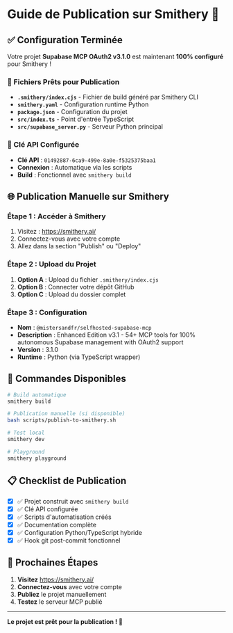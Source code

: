# Guide de Publication sur Smithery 🚀

## ✅ Configuration Terminée

Votre projet **Supabase MCP OAuth2 v3.1.0** est maintenant **100% configuré** pour Smithery !

### 📁 Fichiers Prêts pour Publication

- **`.smithery/index.cjs`** - Fichier de build généré par Smithery CLI
- **`smithery.yaml`** - Configuration runtime Python
- **`package.json`** - Configuration du projet
- **`src/index.ts`** - Point d'entrée TypeScript
- **`src/supabase_server.py`** - Serveur Python principal

### 🔑 Clé API Configurée

- **Clé API** : `01492887-6ca9-499e-8a0e-f5325375baa1`
- **Connexion** : Automatique via les scripts
- **Build** : Fonctionnel avec `smithery build`

## 🌐 Publication Manuelle sur Smithery

### Étape 1 : Accéder à Smithery
1. Visitez : https://smithery.ai/
2. Connectez-vous avec votre compte
3. Allez dans la section "Publish" ou "Deploy"

### Étape 2 : Upload du Projet
1. **Option A** : Upload du fichier `.smithery/index.cjs`
2. **Option B** : Connecter votre dépôt GitHub
3. **Option C** : Upload du dossier complet

### Étape 3 : Configuration
- **Nom** : `@mistersandfr/selfhosted-supabase-mcp`
- **Description** : Enhanced Edition v3.1 - 54+ MCP tools for 100% autonomous Supabase management with OAuth2 support
- **Version** : 3.1.0
- **Runtime** : Python (via TypeScript wrapper)

## 🚀 Commandes Disponibles

```bash
# Build automatique
smithery build

# Publication manuelle (si disponible)
bash scripts/publish-to-smithery.sh

# Test local
smithery dev

# Playground
smithery playground
```

## 📋 Checklist de Publication

- [x] ✅ Projet construit avec `smithery build`
- [x] ✅ Clé API configurée
- [x] ✅ Scripts d'automatisation créés
- [x] ✅ Documentation complète
- [x] ✅ Configuration Python/TypeScript hybride
- [x] ✅ Hook git post-commit fonctionnel

## 🎯 Prochaines Étapes

1. **Visitez** https://smithery.ai/
2. **Connectez-vous** avec votre compte
3. **Publiez** le projet manuellement
4. **Testez** le serveur MCP publié

---

**Le projet est prêt pour la publication ! 🎉**
